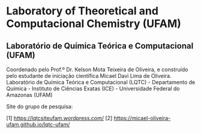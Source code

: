 # Laboratory of Theoretical and Computacional Chemistry (UFAM) 
## Laboratório de Química Teórica e Computacional (UFAM)
Coordenado pelo Prof.º Dr. Kelson Mota Teixeira de Oliveira, e construído pelo estudante de iniciação científica Micael Davi Lima de Oliveira. Laboratório de Química Teórica e Computacional (LQTC) - Departamento de Química - Instituto de Ciências Exatas (ICE) - Universidade Federal do Amazonas (UFAM)

Site do grupo de pesquisa: 

[1] https://lqtcsiteufam.wordpress.com/
[2] https://micael-oliveira-ufam.github.io/lqtc-ufam/
